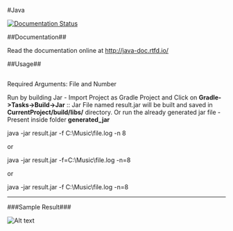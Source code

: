 #Java

[![Documentation Status](https://readthedocs.org/projects/java-doc/badge/?version=latest)](https://java-doc.readthedocs.io/en/latest/?badge=latest)

##Documentation##

Read the documentation online at http://java-doc.rtfd.io/

##Usage##
##
Required Arguments: File and Number

Run by building Jar - Import Project as Gradle Project and Click on **Gradle->Tasks->Build->Jar** :: Jar File named result.jar will be built and saved in **CurrentProject/build/libs/** directory. Or run the already generated jar file - Present inside folder **generated_jar**

java -jar result.jar -f C:\Music\file.log -n 8

or 

java -jar result.jar -f=C:\Music\file.log -n=8

or 

java -jar result.jar -f C:\Music\file.log -n=8


---
###Sample Result###

![Alt text](https://i.ibb.co/2Nzsh9q/result.png)

 